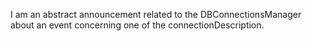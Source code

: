 I am an abstract announcement related to the DBConnectionsManager about an event concerning one of the connectionDescription.